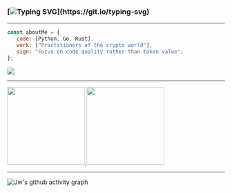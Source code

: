 ### [![Typing SVG](https://readme-typing-svg.demolab.com?font=Fira+Code&weight=100&size=35&pause=100&color=9D47F7&center=%E7%9C%9F%E7%9A%84&vCenter=%E7%9C%9F%E7%9A%84&multiline=true&repeat=%E7%9C%9F%E7%9A%84&width=900&lines=Start+The+Game+Login+Your+Account...)](https://git.io/typing-svg)

---

```javascript
const aboutMe = {
   code: [Python, Go, Rust],
   work: ["Practitioners of the crypto world"],
   sign: "Focus on code quality rather than token value",
};
```


![](https://github.com/JW-Zhang001/JW-Zhang001/blob/output/github-contribution-grid-snake.svg)

---

<a href="https://github.com/AVS1508">
  <img height="180em"  src="https://github-readme-stats.vercel.app/api?username=JW-Zhang001&theme=radical&show_icons=true&count_private=true" />
  <img height="180em"  src="https://github-readme-stats.vercel.app/api/top-langs/?username=JW-Zhang001&theme=radical&layout=compact" />
</a>

---

![Jw's github activity graph](https://github-readme-activity-graph.cyclic.app/graph?username=JW-Zhang001&theme=react-dark)
